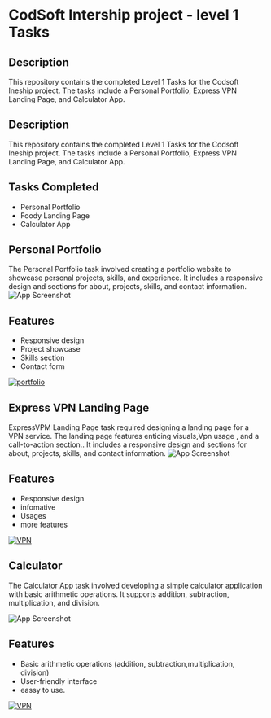 
# CodSoft Intership project - level 1 Tasks



## Description
This repository contains the completed Level 1 Tasks for the Codsoft Ineship project. The tasks include a Personal Portfolio, Express VPN Landing Page, and Calculator App.


## Description
This repository contains the completed Level 1 Tasks for the Codsoft Ineship project. The tasks include a Personal Portfolio, Express VPN Landing Page, and Calculator App.


## Tasks Completed

- Personal Portfolio
- Foody Landing Page
- Calculator App


## Personal Portfolio
The Personal Portfolio task involved creating a portfolio website to showcase personal projects, skills, and experience. It includes a responsive design and sections for about, projects, skills, and contact information.
![App Screenshot](https://via.placeholder.com/468x300?text=App+Screenshot+Here)


## Features

- Responsive design
- Project showcase
- Skills section
- Contact form

[![portfolio](https://img.shields.io/badge/my_portfolio-000?style=for-the-badge&logo=ko-fi&logoColor=)](https://katherineoelsner.com/)

## Express VPN Landing Page
ExpressVPM Landing Page task required designing a landing page for a VPN service. The landing page features enticing visuals,Vpn usage , and a call-to-action section.. It includes a responsive design and sections for about, projects, skills, and contact information.
![App Screenshot](https://via.placeholder.com/468x300?text=App+Screenshot+Here)


## Features

- Responsive design
- infomative
- Usages
- more features

[![VPN](https://img.shields.io/badge/EXPRESS_VPN-000?style=for-the-badge&logo=ko-fi&logo)](https://katherineoelsner.com/)


## Calculator
The Calculator App task involved developing a simple calculator application with basic arithmetic operations. It supports addition, subtraction, multiplication, and division.

![App Screenshot](https://via.placeholder.com/468x300?text=App+Screenshot+Here)


## Features

- Basic arithmetic operations (addition, subtraction,multiplication, division)
- User-friendly interface
- eassy to use.

[![VPN](https://img.shields.io/badge/Calculator-000?style=for-the-badge&logo=ko-fi&logo)](https://katherineoelsner.com/)






